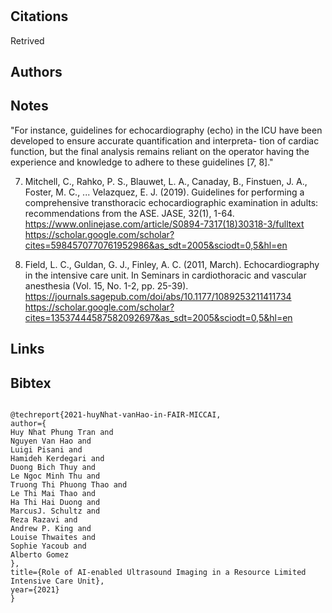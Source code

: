 # 
## Citations

Retrived

## Authors 

## Notes


"For instance, guidelines for echocardiography (echo) in
the ICU have been developed to ensure accurate quantification and interpreta-
tion of cardiac function, but the final analysis remains reliant on the operator
having the experience and knowledge to adhere to these guidelines [7, 8]."

7. Mitchell, C., Rahko, P. S., Blauwet, L. A., Canaday, B., Finstuen, J. A., Foster,
M. C., ... Velazquez, E. J. (2019). Guidelines for performing a comprehensive
transthoracic echocardiographic examination in adults: recommendations from the
ASE. JASE, 32(1), 1-64.
https://www.onlinejase.com/article/S0894-7317(18)30318-3/fulltext
https://scholar.google.com/scholar?cites=5984570770761952986&as_sdt=2005&sciodt=0,5&hl=en  

8. Field, L. C., Guldan, G. J., Finley, A. C. (2011, March). Echocardiography in the
intensive care unit. In Seminars in cardiothoracic and vascular anesthesia (Vol. 15,
No. 1-2, pp. 25-39).
https://journals.sagepub.com/doi/abs/10.1177/1089253211411734
https://scholar.google.com/scholar?cites=13537444587582092697&as_sdt=2005&sciodt=0,5&hl=en




## Links 

## Bibtex 

```

@techreport{2021-huyNhat-vanHao-in-FAIR-MICCAI,
author={
Huy Nhat Phung Tran and 
Nguyen Van Hao and 
Luigi Pisani and
Hamideh Kerdegari and 
Duong Bich Thuy and
Le Ngoc Minh Thu and 
Truong Thi Phuong Thao and 
Le Thi Mai Thao and
Ha Thi Hai Duong and 
MarcusJ. Schultz and 
Reza Razavi and 
Andrew P. King and 
Louise Thwaites and 
Sophie Yacoub and 
Alberto Gomez
},
title={Role of AI-enabled Ultrasound Imaging in a Resource Limited Intensive Care Unit},
year={2021}
}

```


